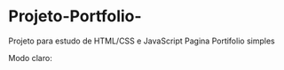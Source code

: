 # Projeto-Portfolio-
Projeto para estudo de HTML/CSS e JavaScript
Pagina Portifolio simples

Modo claro:

